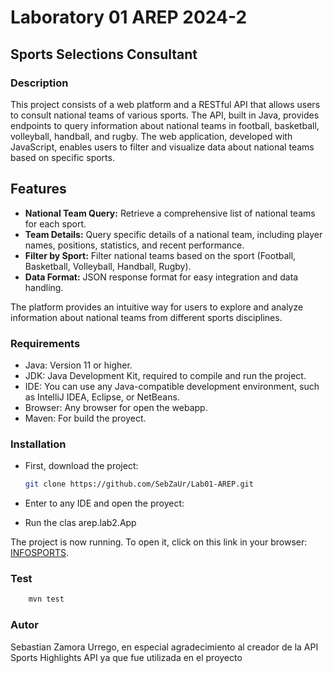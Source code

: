 # Laboratory 01 AREP 2024-2

## Sports Selections Consultant

### Description

This project consists of a web platform and a RESTful API that allows users to consult national teams of various sports. The API, built in Java, provides endpoints to query information about national teams in football, basketball, volleyball, handball, and rugby. The web application, developed with JavaScript, enables users to filter and visualize data about national teams based on specific sports.

## Features

- **National Team Query:** Retrieve a comprehensive list of national teams for each sport.
- **Team Details:** Query specific details of a national team, including player names, positions, statistics, and recent performance.
- **Filter by Sport:** Filter national teams based on the sport (Football, Basketball, Volleyball, Handball, Rugby).
- **Data Format:** JSON response format for easy integration and data handling.

The platform provides an intuitive way for users to explore and analyze information about national teams from different sports disciplines.

### Requirements

* Java: Version 11 or higher.
* JDK: Java Development Kit, required to compile and run the project.
* IDE: You can use any Java-compatible development environment, such as IntelliJ IDEA, Eclipse, or NetBeans.
* Browser: Any browser for open the webapp.
* Maven: For build the proyect.

### Installation

* First, download the project:

    ```bash
    git clone https://github.com/SebZaUr/Lab01-AREP.git
    ```

* Enter to any IDE and open the proyect:
* Run the clas arep.lab2.App

    

The project is now running. To open it, click on this link in your browser: [INFOSPORTS](http://localhost:8080/index.html).

### Test

```bash
    mvn test
   ```

### Autor
Sebastian Zamora Urrego, en especial agradecimiento al creador de la API Sports Highlights API ya que fue utilizada en el proyecto